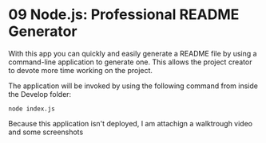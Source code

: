 # 09 Node.js: Professional README Generator

With this app you can quickly and easily generate a README file by using a command-line application to generate one. This allows the project creator to devote more time working on the project.

The application will be invoked by using the following command from inside the Develop folder:

```
node index.js
```

Because this application isn't deployed, I am attachign a walktrough video and some screenshots
